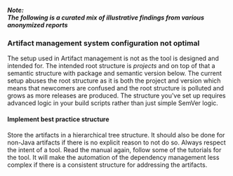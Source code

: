 ---
---
<!-- markdownlint-disable MD041 -->
**_Note:<br/>The following is a curated mix of illustrative findings from various anonymized reports_**

### Artifact management system configuration not optimal

The setup used in Artifact management is not as the tool is designed and intended for.
The intended root structure is _projects_ and on top of that a semantic structure with package and semantic version below.
The current setup abuses the root structure as it is both the project and version which means that newcomers are confused and the root structure is polluted and grows as more releases are produced. The structure you've set up requires advanced logic in your build scripts rather than just simple SemVer logic.

#### Implement best practice structure

Store the artifacts in a hierarchical tree structure.
It should also be done for non-Java artifacts if there is no explicit reason to not do so.
Always respect the intent of a tool. Read the manual again, follow some of the tutorials for the tool.
It will make the automation of the dependency management less complex if there is a consistent structure for addressing the artifacts.
